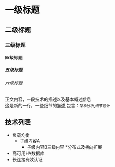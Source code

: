 # 一级标题
## 二级标题
### 三级标题
#### 四级标题
##### 五级标题
###### 六级标题
正文内容，一段技术的描述以及基本概述信息</br>这是新的一行，一些细节的描述,包含：`架构分析`,`细节设计`
## 技术列表
* 负载均衡
	* 子级内容A
		* 子级内容B三级内容
*分布式及横向扩展
* 高可用HA数据库
* 长连接有效认证
